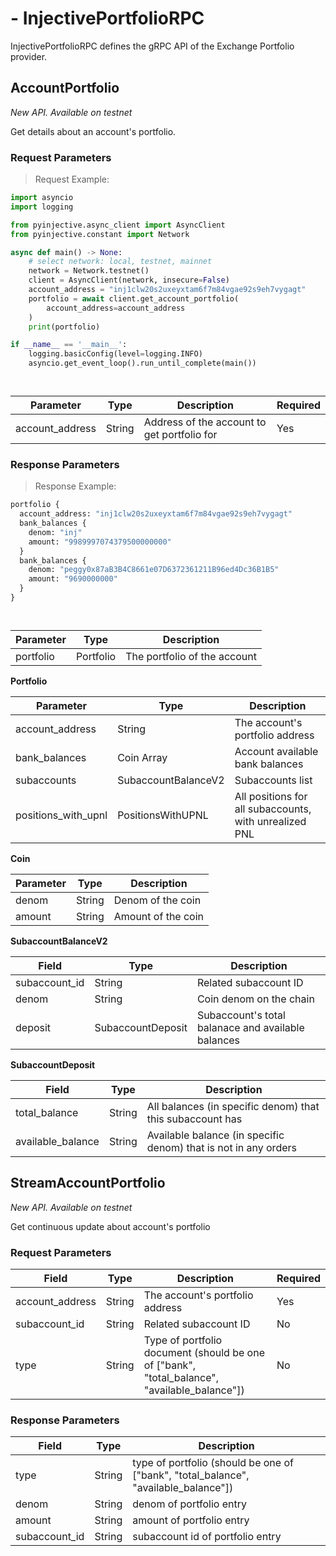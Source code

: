 # - InjectivePortfolioRPC
InjectivePortfolioRPC defines the gRPC API of the Exchange Portfolio provider.


## AccountPortfolio
*New API. Available on testnet*

Get details about an account's portfolio. 

### Request Parameters
> Request Example:

``` python
import asyncio
import logging

from pyinjective.async_client import AsyncClient
from pyinjective.constant import Network

async def main() -> None:
    # select network: local, testnet, mainnet
    network = Network.testnet()
    client = AsyncClient(network, insecure=False)
    account_address = "inj1clw20s2uxeyxtam6f7m84vgae92s9eh7vygagt"
    portfolio = await client.get_account_portfolio(
        account_address=account_address
    )
    print(portfolio)

if __name__ == '__main__':
    logging.basicConfig(level=logging.INFO)
    asyncio.get_event_loop().run_until_complete(main())
```

``` go
```

``` typescript
```

|Parameter|Type|Description|Required|
|----|----|----|----|
|account_address|String|Address of the account to get portfolio for|Yes|

### Response Parameters
> Response Example:

``` python
portfolio {
  account_address: "inj1clw20s2uxeyxtam6f7m84vgae92s9eh7vygagt"
  bank_balances {
    denom: "inj"
    amount: "9989997074379500000000"
  }
  bank_balances {
    denom: "peggy0x87aB3B4C8661e07D6372361211B96ed4Dc36B1B5"
    amount: "9690000000"
  }
}
```

``` go
```

``` typescript
```

|Parameter|Type|Description|
|----|----|----|
|portfolio|Portfolio|The portfolio of the account|

**Portfolio**

|Parameter|Type|Description|
|----|----|----|
|account_address|String|The account&#39;s portfolio address|
|bank_balances|Coin Array|Account available bank balances|
|subaccounts|SubaccountBalanceV2|Subaccounts list|
|positions_with_upnl|PositionsWithUPNL|All positions for all subaccounts, with unrealized PNL|

**Coin**

|Parameter|Type|Description|
|----|----|----|
|denom|String|Denom of the coin|
|amount|String|Amount of the coin|

**SubaccountBalanceV2**

|Field|Type|Description|
|-----|----|-----------|
|subaccount_id|String|Related subaccount ID|
|denom|String|Coin denom on the chain|
|deposit|SubaccountDeposit|Subaccount's total balanace and available balances|

**SubaccountDeposit**

|Field|Type|Description|
|-----|----|-----------|
|total_balance|String|All balances (in specific denom) that this subaccount has|
|available_balance|String|Available balance (in specific denom) that is not in any orders|

## StreamAccountPortfolio
*New API. Available on testnet*

Get continuous update about account's portfolio 

### Request Parameters

|Field|Type|Description|Required|
|-----|----|-----------|--------|
|account_address|String|The account&#39;s portfolio address|Yes|
|subaccount_id|String|Related subaccount ID|No|
|type|String|Type of portfolio document (should be one of ["bank", "total_balance", "available_balance"])|No|

### Response Parameters

|Field|Type|Description|
|-----|----|-----------|
|type|String|type of portfolio (should be one of ["bank", "total_balance", "available_balance"])|
|denom|String|denom of portfolio entry|
|amount|String|amount of portfolio entry|
|subaccount_id|String|subaccount id of portfolio entry|
